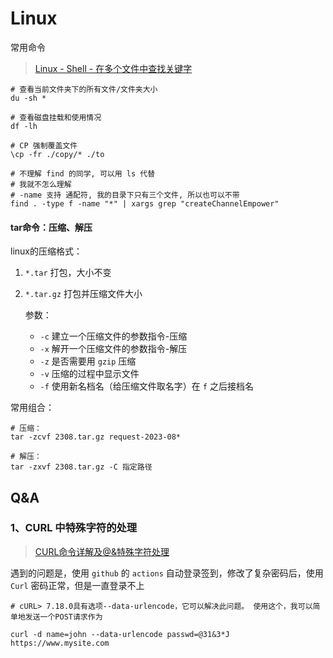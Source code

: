 # Linux

常用命令

> [Linux - Shell - 在多个文件中查找关键字](https://www.cnblogs.com/xy14/p/11735343.html)

```shell
# 查看当前文件夹下的所有文件/文件夹大小
du -sh * 

# 查看磁盘挂载和使用情况
df -lh

# CP 强制覆盖文件
\cp -fr ./copy/* ./to

# 不理解 find 的同学, 可以用 ls 代替
# 我就不怎么理解
# -name 支持 通配符, 我的目录下只有三个文件, 所以也可以不带
find . -type f -name "*" | xargs grep "createChannelEmpower"
```



#### tar命令：压缩、解压
linux的压缩格式：

1. `*.tar` 打包，大小不变

2. `*.tar.gz` 打包并压缩文件大小

   参数：

   - `-c` 建立一个压缩文件的参数指令-压缩
   - `-x` 解开一个压缩文件的参数指令-解压
   - `-z` 是否需要用 `gzip` 压缩
   - `-v` 压缩的过程中显示文件
   - `-f` 使用新名档名（给压缩文件取名字）在 `f` 之后接档名

常用组合：

```shell
# 压缩：
tar -zcvf 2308.tar.gz request-2023-08*

# 解压：
tar -zxvf 2308.tar.gz -C 指定路径
```



## Q&A

### 1、CURL 中特殊字符的处理

> [CURL命令详解及@&特殊字符处理](https://www.cnblogs.com/eternityz/p/14392214.html)

遇到的问题是，使用 `github` 的 `actions` 自动登录签到，修改了复杂密码后，使用 `Curl` 密码正常，但是一直登录不上

```shell
# cURL> 7.18.0具有选项--data-urlencode，它可以解决此问题。 使用这个，我可以简单地发送一个POST请求作为

curl -d name=john --data-urlencode passwd=@31&3*J https://www.mysite.com
```

